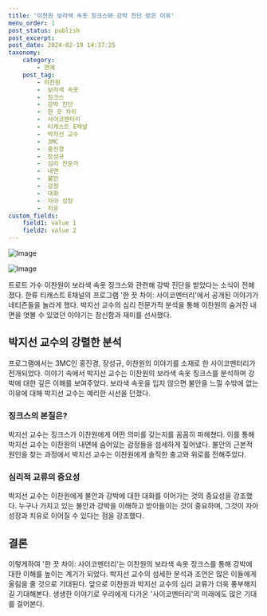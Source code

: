 ```yaml
---
title: '이찬원 보라색 속옷 징크스와 강박 진단 받은 이유'
menu_order: 1
post_status: publish
post_excerpt: 
post_date: 2024-02-19 14:37:25
taxonomy:
    category:
        - 연예
    post_tag:
        - 이찬원
        -  보라색 속옷
        -  징크스
        -  강박 진단
        -  한 끗 차이
        -  사이코멘터리
        -  티캐스트 E채널
        -  박지선 교수
        -  3MC
        -  홍진경
        -  장성규
        -  심리 전문가
        -  내면
        -  불안
        -  감정
        -  대화
        -  자아 성장
        -  치유
custom_fields:
    field1: value 1
    field2: value 2
---
```


![Image](https://mimgnews.pstatic.net/image/311/2024/02/13/0001691059_001_20240213145603818.jpg?type=w540)

![Image](https://ssl.pstatic.net/mimgnews/image/311/2024/02/13/0001691059_002_20240213145603846.jpg?type=w540)

트로트 가수 이찬원이 보라색 속옷 징크스와 관련해 강박 진단을 받았다는 소식이 전해졌다. 한류 티캐스트 E채널의 프로그램 '한 끗 차이: 사이코멘터리'에서 공개된 이야기가 네티즌들을 놀라게 했다. 박지선 교수의 심리 전문가적 분석을 통해 이찬원의 숨겨진 내면을 엿볼 수 있었던 이야기는 참신함과 재미를 선사했다.
## 박지선 교수의 강렬한 분석
프로그램에서는 3MC인 홍진경, 장성규, 이찬원의 이야기를 소재로 한 사이코멘터리가 전개되었다. 이야기 속에서 박지선 교수는 이찬원의 보라색 속옷 징크스를 분석하며 강박에 대한 깊은 이해를 보여주었다. 보라색 속옷을 입지 않으면 불안을 느낄 수밖에 없는 이유에 대해 박지선 교수는 예리한 시선을 던졌다.
### 징크스의 본질은?
박지선 교수는 징크스가 이찬원에게 어떤 의미를 갖는지를 꼼꼼히 파헤쳤다. 이를 통해 박지선 교수는 이찬원의 내면에 숨어있는 감정들을 섬세하게 짚어냈다. 불안의 근본적 원인을 찾는 과정에서 박지선 교수는 이찬원에게 솔직한 충고와 위로를 전해주었다.
### 심리적 교류의 중요성
박지선 교수는 이찬원에게 불안과 강박에 대한 대화를 이어가는 것의 중요성을 강조했다. 누구나 가지고 있는 불안과 강박을 이해하고 받아들이는 것이 중요하며, 그것이 자아 성장과 치유로 이어질 수 있다는 점을 강조했다.
## 결론
이렇게하여 '한 끗 차이: 사이코멘터리'는 이찬원의 보라색 속옷 징크스를 통해 강박에 대한 이해를 높이는 계기가 되었다. 박지선 교수의 섬세한 분석과 조언은 많은 이들에게 울림을 줄 것으로 기대된다. 앞으로 이찬원과 박지선 교수의 심리 교류가 더욱 풍부해지길 기대해본다. 생생한 이야기로 우리에게 다가온 '사이코멘터리'의 미래에도 많은 기대를 걸어본다.
